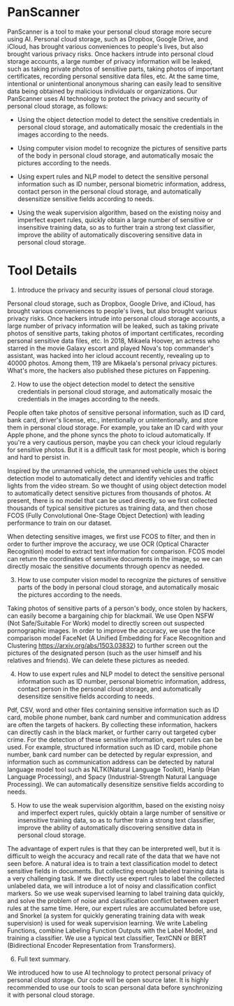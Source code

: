 # PanScanner

PanScanner is a tool to make your personal cloud storage more secure using AI.
Personal cloud storage, such as Dropbox, Google Drive, and iCloud,  has brought various conveniences to people's lives, but also brought various privacy risks. Once hackers intrude into personal cloud storage accounts, a large number of privacy information will be leaked, such as taking private photos of sensitive parts, taking photos of important certificates, recording personal sensitive data files, etc. At the same time, intentional or unintentional anonymous sharing can easily lead to sensitive data being obtained by malicious individuals or organizations.
Our PanScanner uses AI technology to protect the privacy and security of personal cloud storage, as follows:

 - Using the object detection model to detect the sensitive credentials in personal cloud storage, and automatically mosaic the credentials in the images according to the needs.

- Using computer vision model to recognize the pictures of sensitive parts of the body in personal cloud storage, and automatically mosaic the pictures according to the needs.

- Using expert rules and NLP model to detect the sensitive personal information such as ID number, personal biometric information, address, contact person in the personal cloud storage, and automatically desensitize sensitive fields according to needs.

- Using the weak supervision algorithm, based on the existing noisy and imperfect expert rules, quickly obtain a large number of sensitive or insensitive training data, so as to further train a strong text classifier, improve the ability of automatically discovering sensitive data in personal cloud storage.

# Tool Details

1. Introduce the privacy and security issues of personal cloud storage.

Personal cloud storage, such as Dropbox, Google Drive, and iCloud,  has brought various conveniences to people's lives, but also brought various privacy risks. Once hackers intrude into personal cloud storage accounts, a large number of privacy information will be leaked, such as taking private photos of sensitive parts, taking photos of important certificates, recording personal sensitive data files, etc.  In 2018, Mikaela Hoover, an actress who starred in the movie Galaxy escort and played Nova's top commander's assistant, was hacked into her icloud account recently, revealing up to 40000 photos. Among them, 119 are Mikaela's personal privacy pictures. What's more, the hackers also published these pictures on Fappening.

2. How to use the object detection model to detect the sensitive credentials in personal cloud storage, and automatically mosaic the credentials in the images according to the needs.

People often take photos of sensitive personal information, such as ID card, bank card, driver's license, etc., intentionally or unintentionally, and store them in personal cloud storage. For example, you take an ID card with your Apple phone, and the phone syncs the photo to icloud automatically. If you're a very cautious person, maybe you can check your icloud regularly for sensitive photos. But it is a difficult task for most people, which is boring and hard to persist in.

Inspired by the unmanned vehicle, the unmanned vehicle uses the object detection model to automatically detect and identify vehicles and traffic lights from the video stream. So we thought of using object detection model to automatically detect sensitive pictures from thousands of photos. At present, there is no model that can be used directly, so we first collected thousands of typical sensitive pictures as training data, and then chose FCOS (Fully Convolutional One-Stage Object Detection) with leading performance to train on our dataset. 

When detecting sensitive images, we first use FCOS to filter, and then in order to further improve the accuracy, we use OCR (Optical Character Recognition) model to extract text information for comparison. FCOS model can return the coordinates of sensitive documents in the image, so we can directly mosaic the sensitive documents through opencv as needed.

3. How to use computer vision model to recognize the pictures of sensitive parts of the body in personal cloud storage, and automatically mosaic the pictures according to the needs.

Taking photos of sensitive parts of a person's body, once stolen by hackers, can easily become a bargaining chip for blackmail. We use Open NSFW (Not Safe/Suitable For Work) model to directly screen out suspected pornographic images. In order to improve the accuracy, we use the face comparison model FaceNet (A Unified Embedding for Face Recognition and Clustering https://arxiv.org/abs/1503.03832) to further screen out the pictures of the designated person (such as the user himself and his relatives and friends). We can delete these pictures as needed.

4. How to use expert rules and NLP model to detect the sensitive personal information such as ID number, personal biometric information, address, contact person in the personal cloud storage, and automatically desensitize sensitive fields according to needs.

Pdf, CSV, word and other files containing sensitive information such as ID card, mobile phone number, bank card number and communication address are often the targets of hackers. By collecting these information, hackers can directly cash in the black market, or further carry out targeted cyber crime. For the detection of these sensitive information, expert rules can be used. For example, structured information such as ID card, mobile phone number, bank card number can be detected by regular expression, and information such as communication address can be detected by natural language model tool such as NLTK(Natural Language Toolkit), Hanlp (Han Language Processing), and Spacy (Industrial-Strength Natural Language Processing).  We can automatically desensitize sensitive fields according to needs.

5. How to use the weak supervision algorithm, based on the existing noisy and imperfect expert rules, quickly obtain a large number of sensitive or insensitive training data, so as to further train a strong text classifier, improve the ability of automatically discovering sensitive data in personal cloud storage.

The advantage of expert rules is that they can be interpreted well, but it is difficult to weigh the accuracy and recall rate of the data that we have not seen before. A natural idea is to train a text classification model to detect sensitive fields in documents. But collecting enough labeled training data is a very challenging task. If we directly use expert rules to label the collected unlabeled data, we will introduce a lot of noisy and classification conflict markers. So we use weak supervised learning to label training data quickly, and solve the problem of noise and classification conflict between expert rules at the same time. Here, our expert rules are accumulated before use, and Snorkel (a system for quickly generating training data with weak supervision) is used for weak supervision learning. We write Labeling Functions, combine Labeling Function Outputs with the Label Model, and training a classifier. We use a typical text classifier, TextCNN or BERT (Bidirectional Encoder Representation from Transformers).


6. Full text summary.

We introduced how to use AI technology to protect personal privacy of personal cloud storage. Our code will be open source later. It is highly recommended to use our tools to scan personal data before synchronizing it with personal cloud storage.

